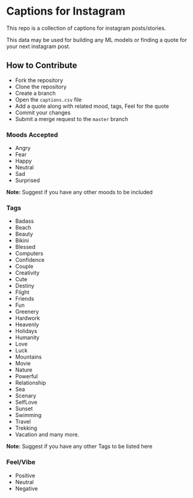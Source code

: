 # Captions for Instagram

This repo is a collection of captions for instagram posts/stories.

This data may be used for building any ML models or finding a quote for your next instagram post.

## How to Contribute

* Fork the repository
* Clone the repository
* Create a branch
* Open the `captions.csv` file
* Add a quote along with related mood, tags, Feel for the quote
* Commit your changes
* Submit a merge request to the `master` branch

### Moods Accepted

* Angry
* Fear
* Happy
* Neutral
* Sad
* Surprised

**Note:** Suggest if you have any other moods to be included

### Tags

* Badass
* Beach
* Beauty
* Bikini
* Blessed
* Computers
* Confidence
* Couple
* Creativity
* Cute
* Destiny
* Flight
* Friends
* Fun
* Greenery
* Hardwork
* Heavenly
* Holidays
* Humanity
* Love
* Luck
* Mountains
* Movie
* Nature
* Powerful
* Relationship
* Sea
* Scenary
* SelfLove
* Sunset
* Swimming
* Travel
* Trekking
* Vacation
and many more.

**Note:** Suggest if you have any other Tags to be listed here

### Feel/Vibe

* Positive
* Neutral
* Negative
